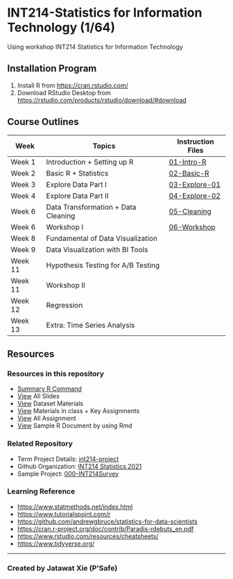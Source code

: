 # INT214-Statistics for Information Technology (1/64)

Using workshop INT214 Statistics for Information Technology

## Installation Program

1. Install R from https://cran.rstudio.com/
2. Download RStudio Desktop from https://rstudio.com/products/rstudio/download/#download

## Course Outlines

| Week    | Topics                              | Instruction Files                          |
| ------- | ----------------------------------- | ------------------------------------------ |
| Week 1  | Introduction + Setting up R         | [01-Intro-R](workshop/01-intro-R.md)       |
| Week 2  | Basic R + Statistics                | [02-Basic-R](workshop/02-Basic-R.md)       |
| Week 3  | Explore Data Part I                 | [03-Explore-01](workshop/03-Explore-01.md) |
| Week 4  | Explore Data Part II                | [04-Explore-02](workshop/04-Explore-02.md) |
| Week 6  | Data Transformation + Data Cleaning | [05-Cleaning](workshop/05-Cleaning.md)     |
| Week 6  | Workshop I                          | [06-Workshop](workshop/06-Workshop1.md)    |
| Week 8  | Fundamental of Data Visualization   |                                            |
| Week 9  | Data Visualization with BI Tools    |                                            |
| Week 11 | Hypothesis Testing for A/B Testing  |                                            |
| Week 11 | Workshop II                         |                                            |
| Week 12 | Regression                          |                                            |
| Week 13 | Extra: Time Series Analysis         |                                            |

## Resources
### Resources in this repository

- [Summary R Command](workshop/Summary.md)
- [View](https://drive.google.com/drive/folders/1Bi58GdQ19Te8JdCM7slyJdocpu8JudEc) All Slides
- [View](https://github.com/safesit23/INT214-Statistics/tree/main/datasets) Dataset Materials
- [View](https://github.com/safesit23/INT214-Statistics/tree/main/files) Materials in class + Key Assignments
- [View](https://github.com/safesit23/INT214-Statistics/tree/main/assignment) All Assignment
- [View](files/SampleRDoc.html) Sample R Document by using Rmd

### Related Repository
- Term Project Details: [int214-project](https://github.com/sit-2021-int214/int214-project)
- Github Organization: [INT214 Statistics 2021](https://github.com/sit-2021-int214)
- Sample Project: [000-INT214Survey](https://github.com/sit-2021-int214/000-INT214Survey)

### Learning Reference

- https://www.statmethods.net/index.html
- https://www.tutorialspoint.com/r
- https://github.com/andrewgbruce/statistics-for-data-scientists
- https://cran.r-project.org/doc/contrib/Paradis-rdebuts_en.pdf
- https://www.rstudio.com/resources/cheatsheets/
- https://www.tidyverse.org/

_________________
### Created by Jatawat Xie (P'Safe)
